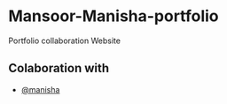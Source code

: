 # Mansoor-Manisha-portfolio
Portfolio collaboration Website


## Colaboration with

- [@manisha](https://github.com/officialmanishapoonia)
